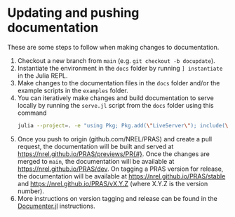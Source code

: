 # Updating and pushing documentation

These are some steps to follow when making changes to documentation.
1. Checkout a new branch from `main` (e.g. `git checkout -b docupdate`).
2. Instantiate the environment in the `docs` folder by running `] instantiate` in the Julia REPL.
3. Make changes to the documentation files in the `docs` folder and/or the example scripts in the `examples` folder.
4. You can iteratively make changes and build documentation to serve locally by running the `serve.jl` script from the `docs` folder using this command
    ```bash
    julia --project=. -e "using Pkg; Pkg.add(\"LiveServer\"); include(\"serve.jl\")" --threads auto
    ```
5. Once you push to origin (github.com/NREL/PRAS) and create a pull request, the documentation will be built and served at https://nrel.github.io/PRAS/previews/PR{#}. Once the changes are merged to `main`, the documentation will be available at https://nrel.github.io/PRAS/dev. On tagging a PRAS version for release, the documentation will be available at https://nrel.github.io/PRAS/stable and https://nrel.github.io/PRAS/vX.Y.Z (where X.Y.Z is the version number).
6. More instructions on version tagging and release can be found in the [Documenter.jl](https://documenter.juliadocs.org/stable/man/hosting/#Documentation-Versions) instructions.